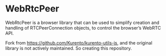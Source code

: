 # WebRtcPeer

WebRtcPeer is a browser library that can be used to simplify creation and handling of RTCPeerConnection objects, to control the browser’s WebRTC API.

Fork from https://github.com/Kurento/kurento-utils-js, and the original library is not actively maintained. So creating this repository.
